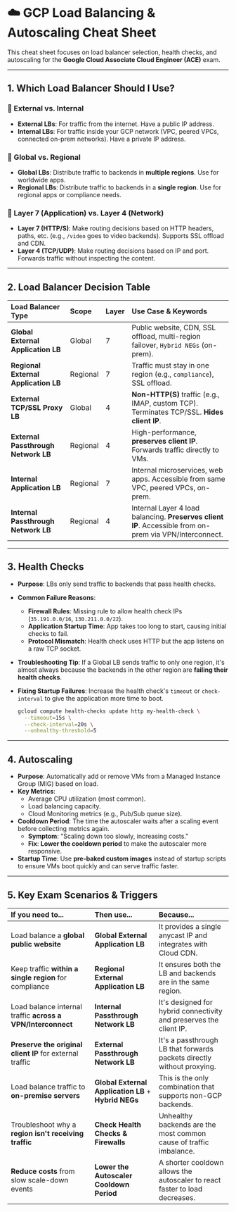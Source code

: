 # ☁️ GCP Load Balancing & Autoscaling Cheat Sheet

This cheat sheet focuses on load balancer selection, health checks, and autoscaling for the **Google Cloud Associate Cloud Engineer (ACE)** exam.

---

## 1. Which Load Balancer Should I Use?

### 🔹 External vs. Internal

*   **External LBs**: For traffic from the internet. Have a public IP address.
*   **Internal LBs**: For traffic inside your GCP network (VPC, peered VPCs, connected on-prem networks). Have a private IP address.

### 🔹 Global vs. Regional

*   **Global LBs**: Distribute traffic to backends in **multiple regions**. Use for worldwide apps.
*   **Regional LBs**: Distribute traffic to backends in a **single region**. Use for regional apps or compliance needs.

### 🔹 Layer 7 (Application) vs. Layer 4 (Network)

*   **Layer 7 (HTTP/S)**: Make routing decisions based on HTTP headers, paths, etc. (e.g., `/video` goes to video backends). Supports SSL offload and CDN.
*   **Layer 4 (TCP/UDP)**: Make routing decisions based on IP and port. Forwards traffic without inspecting the content.

---

## 2. Load Balancer Decision Table

| Load Balancer Type | Scope | Layer | Use Case & Keywords |
| :--- | :--- | :--- | :--- |
| **Global External Application LB** | Global | 7 | Public website, CDN, SSL offload, multi-region failover, `Hybrid NEGs` (on-prem). |
| **Regional External Application LB** | Regional | 7 | Traffic must stay in one region (e.g., `compliance`), SSL offload. |
| **External TCP/SSL Proxy LB** | Global | 4 | **Non-HTTP(S)** traffic (e.g., IMAP, custom TCP). Terminates TCP/SSL. **Hides client IP**. |
| **External Passthrough Network LB** | Regional | 4 | High-performance, **preserves client IP**. Forwards traffic directly to VMs. |
| **Internal Application LB** | Regional | 7 | Internal microservices, web apps. Accessible from same VPC, peered VPCs, on-prem. |
| **Internal Passthrough Network LB** | Regional | 4 | Internal Layer 4 load balancing. **Preserves client IP**. Accessible from on-prem via VPN/Interconnect. |

---

## 3. Health Checks

*   **Purpose**: LBs only send traffic to backends that pass health checks.
*   **Common Failure Reasons**:
    *   **Firewall Rules**: Missing rule to allow health check IPs (`35.191.0.0/16`, `130.211.0.0/22`).
    *   **Application Startup Time**: App takes too long to start, causing initial checks to fail.
    *   **Protocol Mismatch**: Health check uses HTTP but the app listens on a raw TCP socket.
*   **Troubleshooting Tip**: If a Global LB sends traffic to only one region, it's almost always because the backends in the other region are **failing their health checks**.
*   **Fixing Startup Failures**: Increase the health check's `timeout` or `check-interval` to give the application more time to boot.

    ```bash
    gcloud compute health-checks update http my-health-check \
      --timeout=15s \
      --check-interval=20s \
      --unhealthy-threshold=5
    ```

---

## 4. Autoscaling

*   **Purpose**: Automatically add or remove VMs from a Managed Instance Group (MIG) based on load.
*   **Key Metrics**:
    *   Average CPU utilization (most common).
    *   Load balancing capacity.
    *   Cloud Monitoring metrics (e.g., Pub/Sub queue size).
*   **Cooldown Period**: The time the autoscaler waits after a scaling event before collecting metrics again.
    *   **Symptom**: "Scaling down too slowly, increasing costs."
    *   **Fix**: **Lower the cooldown period** to make the autoscaler more responsive.
*   **Startup Time**: Use **pre-baked custom images** instead of startup scripts to ensure VMs boot quickly and can serve traffic faster.

---

## 5. Key Exam Scenarios & Triggers

| If you need to... | Then use... | Because... |
| :--- | :--- | :--- |
| Load balance a **global public website** | **Global External Application LB** | It provides a single anycast IP and integrates with Cloud CDN. |
| Keep traffic **within a single region** for compliance | **Regional External Application LB** | It ensures both the LB and backends are in the same region. |
| Load balance internal traffic **across a VPN/Interconnect** | **Internal Passthrough Network LB** | It's designed for hybrid connectivity and preserves the client IP. |
| **Preserve the original client IP** for external traffic | **External Passthrough Network LB** | It's a passthrough LB that forwards packets directly without proxying. |
| Load balance traffic to **on-premise servers** | **Global External Application LB** + **Hybrid NEGs** | This is the only combination that supports non-GCP backends. |
| Troubleshoot why a **region isn't receiving traffic** | **Check Health Checks & Firewalls** | Unhealthy backends are the most common cause of traffic imbalance. |
| **Reduce costs** from slow scale-down events | **Lower the Autoscaler Cooldown Period** | A shorter cooldown allows the autoscaler to react faster to load decreases. |
